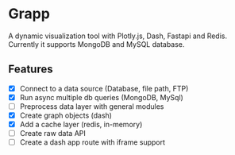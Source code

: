 # Grapp

A dynamic visualization tool with Plotly.js, Dash, Fastapi and Redis. Currently it supports MongoDB and MySQL database.

## Features

- [x] Connect to a data source (Database, file path, FTP)
- [x] Run async multiple db queries (MongoDB, MySql)
- [ ] Preprocess data layer with general modules
- [x] Create graph objects (dash)
- [x] Add a cache layer (redis, in-memory)
- [ ] Create raw data API
- [ ] Create a dash app route with iframe support

